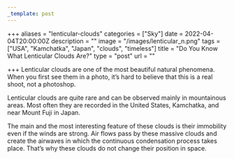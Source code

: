```yaml
---
_template: post
---
```




+++
aliases = "lenticular-clouds"
categories = ["Sky"]
date = 2022-04-04T20:00:00Z
description = ""
image = "/images/lenticular_n.png"
tags = ["USA", "Kamchatka", "Japan", "clouds", "timeless"]
title = "Do You Know What Lenticular Clouds Are?"
type = "post"
url = ""

+++
Lenticular clouds are one of the most beautiful natural phenomena. When you first see them in a photo, it’s hard to believe that this is a real shoot, not a photoshop.

Lenticular clouds are quite rare and can be observed mainly in mountainous areas. Most often they are recorded in the United States, Kamchatka, and near Mount Fuji in Japan.

The main and the most interesting feature of these clouds is their immobility even if the winds are strong. Air flows pass by these massive clouds and create the airwaves in which the continuous condensation process takes place. That’s why these clouds do not change their position in space.
